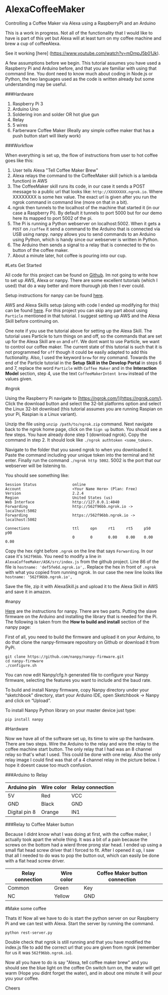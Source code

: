 # AlexaCoffeeMaker
Controlling a Coffee Maker via Alexa using a RaspberryPi and an Arduino

This is a work in progress.  Not all of the functionality that I would like to have is part of this yet but Alexa will at least turn on my coffee machine and brew a cup of coffeeAlexa.

See it working [here] (https://www.youtube.com/watch?v=mDmpJ5b01Jk).

A few assumptions before we begin.  This tutorial assumes you have used a Raspberry Pi and Arduino before, and that you are familiar with using that command line.  You dont need to know much about coding in Node.js or Python, the two languages used as the code is written already but some understanding may be useful.

###Hardware

1. Raspberry Pi 3
2. Arduino Uno
3. Soldering iron and solder OR hot glue gun
4. Relay
5. 5 wires
6. Farberware Coffee Maker (Really any simple coffee maker that has a push button start will likely work)

###Workflow

When everything is set up, the flow of instructions from user to hot coffee goes like this:


1.  User tells Alexa "Tell Coffee Maker Brew"
2.  Alexa relays the command to the CoffeeMaker skill (which is a lambda function) in AWS
3. The CoffeeMaker skill runs its code, in our case it sends a POST message to a public url that looks like: `http://XXXXXXXX.ngrok.io`.  Where XXXXXXXX is some hex value.  The exact url is given after you run the ngrok command in command line (more on that in a bit).
4. ngrok then tunnels to the localhost of the machine that started it (in our case a Raspberry Pi).  By default it tunnels to port 5000 but for our demo here its mapped to port 5002 of the pi.
5. The Pi is running a Python webserver on localhost:5002.  When it gets a `POST` on `/coffee` it send a command to the Arduino that is connected via USB using nanpy.  nanpy allows you to send commands to an Arduino using Python, which is handy since our webserver is written in Python.
6. The Arduino then sends a signal to a relay that is connected to the `On` button of the coffee maker.
7. About a minute later, hot coffee  is pouring into our cup.

#Lets Get Started

All code for this project can be found on [Github](https://github.com/emricht32/AlexaCoffeeMaker).  Im not going to write how to set up AWS, Alexa or nanpy.  There are some excellent tutorials (which I used) that do a way better and more thurough job then I ever could.  

Setup instructions for nanpy can be found [here](https://pypi.python.org/pypi/nanpy).

AWS and Alexa Skills setup (along with code I ended up modifying for this) can be found [here](https://github.com/rlisle/alexaParticleBridge).  For this project you can skip any part about using `Particle` mentioned in that tutorial.  I suggest setting up AWS and the Alexa Skill before continuing on.

One note if you use the tutorial above for setting up the Alexa Skill.  The tutorial uses Particle to turn things on and off, so the commands that are set up for the Alexa Skill are `on` and `off`.  We dont want to use Particle, we want to control our coffee maker.  The current state of this tutorial is such that it is not programmed for `off` though it could be easily adapted to add this fuctionality.  Also, I used the keyword `brew` for my command.  Towards the end of the Particle tutorial in the __Setup Skill in the Develop Portal__ in steps 6 and 7, replace the word `Particle` with `Coffee Maker` and in the __Interaction Model__ section, step 4, use the text `CoffeeMakerIntent brew` instead of the values given.

#ngrok

Using the Raspberry Pi navigate to [https://ngrok.com/](https://ngrok.com/).  Click the download button and select the 32-bit platforms option and select the Linux 32-bit download (this tutorial assumes you are running Raspian on your Pi, Raspian is a Linux variant).
 
Unzip the file using `unzip /path/to/ngrok.zip` command.  Next navigate back to the ngrok home page, click on the `Sign up` button.  You should see a few steps.  You have already done step 1 (download ngrok).  Copy the command in step 2.  It should look like `./ngrok authtoken <some_token>`.

Navigate to the folder that you saved ngrok to when you downloaded it. Paste the command including your unique token into the terminal and hit enter.  Finally run the command `./ngrok http 5002`.  5002 is the port that our webserver will be listening to.  

You should see something like:

```                                                                            
Session Status                online                                            
Account                       <Your Name Here> (Plan: Free)                      
Version                       2.2.4                                             
Region                        United States (us)                                
Web Interface                 http://127.0.0.1:4040                             
Forwarding                    http://562f96bb.ngrok.io -> localhost:5002        
Forwarding                    https://562f96bb.ngrok.io -> localhost:5002       
                                                                                
Connections                   ttl     opn     rt1     rt5     p50     p90       
                              0       0       0.00    0.00    0.00    0.00  
```

Copy the hex right before `.ngrok` on the line that says `Forwarding`.  In our case it's `562f96bb`.  You need to modify a line in `AlexaCoffeeMaker/ASK/src/index.js` from the github project.  Line 86 of the file is `hostname: 'def5fe6d.ngrok.io',`.  Replace the hex in front of `.ngrok` with what you copied from running ngrok.  In our case the new line looks like `hostname: '562f96bb.ngrok.io',`

Save the file, zip it with AlexaSkill.js and upload it to the Alexa Skill in AWS and save it in amazon.

#nanpy

[Here](https://pypi.python.org/pypi/nanpy) are the instructions for nanpy.  There are two parts.  Putting the slave firmware on the Arduino and installing the library that is needed for the Pi.  The following is taken from the __How to build and install__ section of the nanpy page:

First of all, you need to build the firmware and upload it on your Arduino, to do that clone the nanpy-firmware repository on Github or download it from PyPi.

```
git clone https://github.com/nanpy/nanpy-firmware.git
cd nanpy-firmware
./configure.sh
```
You can now edit Nanpy/cfg.h generated file to configure your Nanpy firmware, selecting the features you want to include and the baud rate.

To build and install Nanpy firmware, copy Nanpy directory under your “sketchbook” directory, start your Arduino IDE, open Sketchbook -> Nanpy and click on “Upload”.

To install Nanpy Python library on your master device just type:

```
pip install nanpy
```

#Hardware

Now we have all of the software set up, its time to wire up the hardware.  There are two steps.  Wire the Arduino to the relay and wire the relay to the coffee machine start button.  The only relay that I had was an 8 channel relay so that's what I used.  This could be done with one relay.  Also the only relay image I could find was that of a 4 channel relay in the picture below.  I hope it doesnt cause too much confusion.

###Arduino to Relay

Arduino pin   | Wire color    | Relay connection
------------- | ------------- | -------------
5V            | Red				| VCC
GND           | Black			| GND
Digital pin 8 | Orange			| IN1

###Relay to Coffee Maker button

Because I didnt know what I was doing at first, with the coffee maker, I actually took apart the whole thing.  It was a bit of a pain because the screws on the bottom had a wierd three prong star head.  I ended up using a small flat head screw driver that I forced to fit.  After I opened it up, I saw that all I needed to do was to pop the button out, which can easily be done with a flat head screw driver.

Relay connection   | Wire color    | Coffee Maker button connection
------------- | ------------- | -------------
Common        | Green			| Key
NC          	 | Yellow			| GND

#Make some coffee

Thats it!  Now all we have to do is start the python server on our Raspberry Pi and we can test with Alexa.  Start the server by running the command.

```
python rest-server.py
```
Double check that ngrok is still running and that you have modified the index.js file to add the correct url that you are given from ngrok (remember for us it was `562f96bb.ngrok.io`).

Now all you have to do is say "Alexa, tell coffee maker brew" and you should see the blue light on the coffee On switch turn on, the water will get warm (Hope you didnt forget the water), and in about one minute it will pour you your coffee.

Cheers